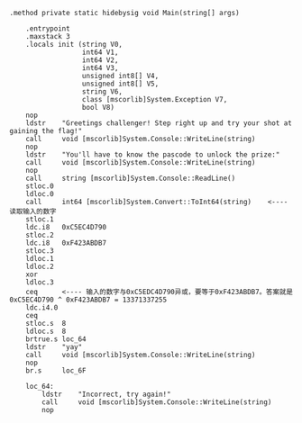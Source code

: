     .method private static hidebysig void Main(string[] args)
  
        .entrypoint
        .maxstack 3
        .locals init (string V0,
                      int64 V1,
                      int64 V2,
                      int64 V3,
                      unsigned int8[] V4,
                      unsigned int8[] V5,
                      string V6,
                      class [mscorlib]System.Exception V7,
                      bool V8)
        nop
        ldstr    "Greetings challenger! Step right up and try your shot at gaining the flag!"
        call     void [mscorlib]System.Console::WriteLine(string)
        nop
        ldstr    "You'll have to know the pascode to unlock the prize:"
        call     void [mscorlib]System.Console::WriteLine(string)
        nop
        call     string [mscorlib]System.Console::ReadLine()
        stloc.0
        ldloc.0
        call     int64 [mscorlib]System.Convert::ToInt64(string)    <----读取输入的数字
        stloc.1
        ldc.i8   0xC5EC4D790           
        stloc.2
        ldc.i8   0xF423ABDB7
        stloc.3
        ldloc.1
        ldloc.2   
        xor      
        ldloc.3  
        ceq      <---- 输入的数字与0xC5EDC4D790异或，要等于0xF423ABDB7。答案就是0xC5EC4D790 ^ 0xF423ABDB7 = 13371337255
        ldc.i4.0     
        ceq
        stloc.s  8
        ldloc.s  8
        brtrue.s loc_64      
        ldstr    "yay"
        call     void [mscorlib]System.Console::WriteLine(string)
        nop
        br.s     loc_6F

        loc_64:                                 
            ldstr    "Incorrect, try again!"
            call     void [mscorlib]System.Console::WriteLine(string)
            nop